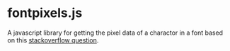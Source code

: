 # fontpixels.js
A javascript library for getting the pixel data of a charactor in a font based on this [stackoverflow question](https://stackoverflow.com/questions/12700731/extract-path-from-text-html-canvas/30204783#30204783).
